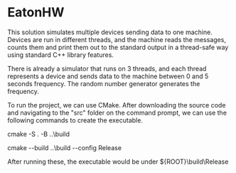 # EatonHW

This solution simulates multiple devices sending data to one machine. Devices are run in different threads, and the machine reads the messages, counts them and print them out to the standard output in a thread-safe way using standard C++ library features.

There is already a simulator that runs on 3 threads, and each thread represents a device and sends data to the machine between 0 and 5 seconds frequency. The random number generator generates the frequency.

To run the project, we can use CMake. After downloading the source code and navigating to the "src" folder on the command prompt, we can use the following commands to create the executable.

cmake -S . -B ..\build

cmake --build ..\build --config Release

After running these, the executable would be under ${ROOT}\build\Release
